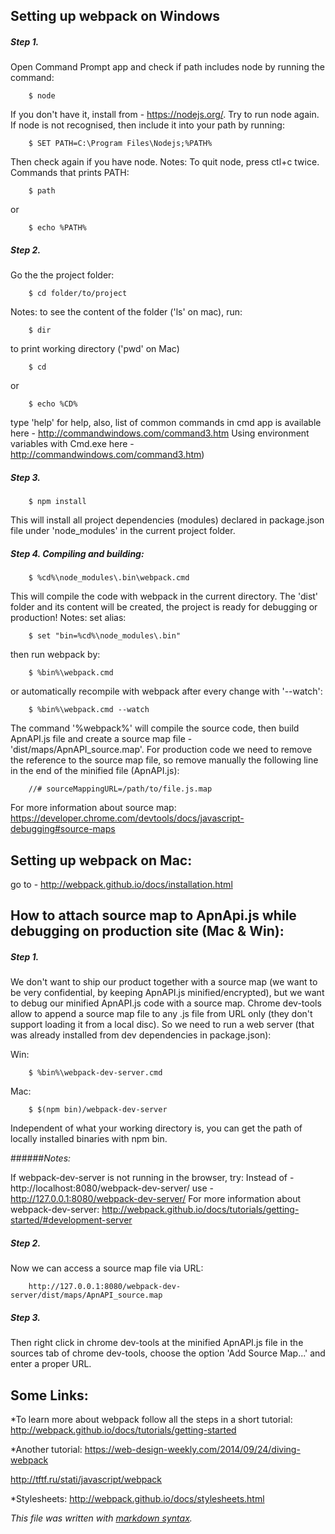 ## Setting up webpack on Windows

##### Step 1. 
Open Command Prompt app and check if path includes node by running the command:

        $ node
If you don't have it, install from - https://nodejs.org/.
Try to run node again.
If node is not recognised, then include it into your path by running:

        $ SET PATH=C:\Program Files\Nodejs;%PATH%
Then check again if you have node.
Notes:
To quit node, press ctl+c twice.
Commands that prints PATH:

        $ path
or

        $ echo %PATH%


##### Step 2.
Go the the project folder:

        $ cd folder/to/project
Notes:
to see the content of the folder ('ls' on mac), run:
        
        $ dir
to print working directory ('pwd' on Mac)

        $ cd
or

        $ echo %CD%
type 'help' for help,
also, list of common commands in cmd app is available here - http://commandwindows.com/command3.htm
Using environment variables with Cmd.exe here - http://commandwindows.com/command3.htm)

##### Step 3.

        $ npm install
This will install all project dependencies (modules) declared in package.json file under 'node_modules' in the current project folder.

##### Step 4. Compiling and building:

        $ %cd%\node_modules\.bin\webpack.cmd
This will compile the code with webpack in the current directory.
The 'dist' folder and its content will be created, the project is ready for debugging or production!
Notes:
set alias:

        $ set "bin=%cd%\node_modules\.bin"
then run webpack by:

        $ %bin%\webpack.cmd
or automatically recompile with webpack after every change with '--watch':
        
        $ %bin%\webpack.cmd --watch


The command '%webpack%' will compile the source code, then build ApnAPI.js file and create a source map file - 'dist/maps/ApnAPI_source.map'.
For production code we need to remove the reference to the source map file,
so remove manually the following line in the end of the minified file (ApnAPI.js):
        
        //# sourceMappingURL=/path/to/file.js.map
For more information about source map:
https://developer.chrome.com/devtools/docs/javascript-debugging#source-maps 

## Setting up webpack on Mac:
go to - http://webpack.github.io/docs/installation.html


## How to attach source map to ApnApi.js while debugging on production site (Mac & Win):
##### Step 1.
We don't want to ship our product together with a source map (we want to be very confidential,
by keeping ApnAPI.js minified/encrypted), but we want to debug our minified ApnAPI.js code with a source map.
Chrome dev-tools allow to append a source map file to any .js file from URL only (they don't support loading it from a local disc).
So we need to run a web server (that was already installed from dev dependencies in package.json):

Win:

        $ %bin%\webpack-dev-server.cmd
Mac:

        $ $(npm bin)/webpack-dev-server
Independent of what your working directory is, you can get the path of locally installed binaries with
npm bin.

######_Notes:_

If webpack-dev-server is not running in the browser, try:
Instead of - http://localhost:8080/webpack-dev-server/
use - http://127.0.0.1:8080/webpack-dev-server/
For more information about webpack-dev-server: http://webpack.github.io/docs/tutorials/getting-started/#development-server

##### Step 2.
Now we can access a source map file via URL:
    
        http://127.0.0.1:8080/webpack-dev-server/dist/maps/ApnAPI_source.map

##### Step 3.
Then right click in chrome dev-tools at the minified ApnAPI.js file in the sources tab of chrome dev-tools,
choose the option 'Add Source Map...' and enter a proper URL.


## Some Links:
*To learn more about webpack follow all the steps in a short tutorial:
http://webpack.github.io/docs/tutorials/getting-started

*Another tutorial:
https://web-design-weekly.com/2014/09/24/diving-webpack

http://tftf.ru/stati/javascript/webpack

*Stylesheets:
http://webpack.github.io/docs/stylesheets.html

*This file was written with [markdown syntax](https://guides.github.com/features/mastering-markdown/).*